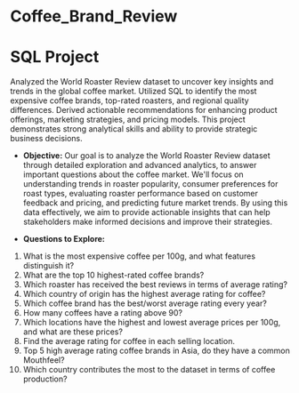 # Coffee_Brand_Review

# SQL Project

Analyzed the World Roaster Review dataset to uncover key insights and trends in the global coffee market. Utilized SQL to identify the most expensive coffee brands, top-rated roasters, and regional quality differences. Derived actionable recommendations for enhancing product offerings, marketing strategies, and pricing models. This project demonstrates strong analytical skills and ability to provide strategic business decisions.<br/>

- **Objective:**
Our goal is to analyze the World Roaster Review dataset through detailed exploration and advanced analytics, to answer important questions about the coffee market. We'll focus on understanding trends in roaster popularity, consumer preferences for roast types, evaluating roaster performance based on customer feedback and pricing, and predicting future market trends. By using this data effectively, we aim to provide actionable insights that can help stakeholders make informed decisions and improve their strategies.<br/>

- **Questions to Explore:**
1. What is the most expensive coffee per 100g, and what features distinguish it?
2. What are the top 10 highest-rated coffee brands?
3. Which roaster has received the best reviews in terms of average rating?
4. Which country of origin has the highest average rating for coffee?
5. Which coffee brand has the best/worst average rating every year?
6. How many coffees have a rating above 90?
7. Which locations have the highest and lowest average prices per 100g, and what are these prices?
8. Find the average rating for coffee in each selling location.
9. Top 5 high average rating coffee brands in Asia, do they have a common Mouthfeel?
10. Which country contributes the most to the dataset in terms of coffee production?
